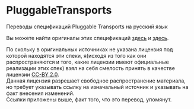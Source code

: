 # PluggableTransports
Переводы спецификаций Pluggable Transports на русский язык  
  
Вы можете найти оригиналы этих спецификаций [здесь](https://gitweb.torproject.org/torspec.git/tree/pt-spec.txt) и [здесь](https://github.com/Pluggable-Transports/Pluggable-Transports-spec).  
  
По скольку в оригинальных источниках не указана лицензия под которой находятся эти спеки, я(исходя из того как они распространяются и того, какие лицензии имеют официальные реализации этих спек) взял на себя смелость принять в качестве лицензии [CC-BY 2.0](https://creativecommons.org/licenses/by/2.0/).  
Данная лицензия разрешает свободное распространение материала, но требует указывать ссылку на изначальный источник и указывать на факт внесения изменений.  
Ссылки приложены выше, факт того, что это перевод, упомянут.
